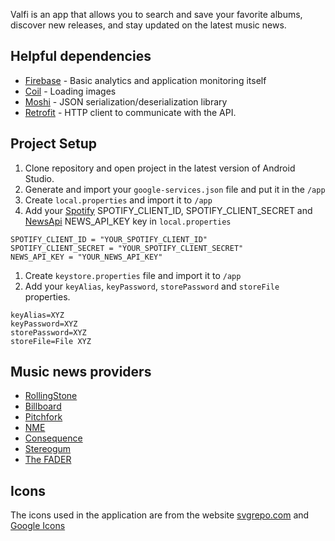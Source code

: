 Valfi is an app that allows you to search and save your favorite albums, discover new releases, and stay updated on the latest music news.

## Helpful dependencies
- [Firebase](https://firebase.google.com/) - Basic analytics and application monitoring itself
- [Coil](https://coil-kt.github.io/coil/) - Loading images
- [Moshi](https://github.com/square/moshi) - JSON serialization/deserialization library
- [Retrofit](https://github.com/square/retrofit) - HTTP client to communicate with the API.

## Project Setup
1. Clone repository and open project in the latest version of Android Studio.
2. Generate and import your `google-services.json` file and put it in the `/app`
3. Create `local.properties` and import it to `/app`
4. Add your [Spotify](https://developer.spotify.com/) SPOTIFY_CLIENT_ID, SPOTIFY_CLIENT_SECRET and [NewsApi](https://newsapi.org/) NEWS_API_KEY key in `local.properties`
```
SPOTIFY_CLIENT_ID = "YOUR_SPOTIFY_CLIENT_ID"
SPOTIFY_CLIENT_SECRET = "YOUR_SPOTIFY_CLIENT_SECRET"
NEWS_API_KEY = "YOUR_NEWS_API_KEY"
```

1. Create `keystore.properties` file and import it to `/app`
2. Add your `keyAlias`, `keyPassword`, `storePassword` and `storeFile` properties.
```
keyAlias=XYZ
keyPassword=XYZ
storePassword=XYZ
storeFile=File XYZ
```

## Music news providers
- [RollingStone](https://www.rollingstone.com/)
- [Billboard](https://www.billboard.com/)
- [Pitchfork](https://pitchfork.com/)
- [NME](https://www.nme.com/)
- [Consequence](https://consequence.net/)
- [Stereogum](https://www.stereogum.com/)
- [The FADER](https://www.thefader.com/)

## Icons
The icons used in the application are from the website [svgrepo.com](https://www.svgrepo.com/) and [Google Icons](https://fonts.google.com/icons)